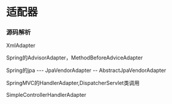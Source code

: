# 适配器





### 源码解析

XmlAdapter

Spring的AdvisorAdapter，MethodBeforeAdviceAdapter

Spring的jpa --- JpaVendorAdapter -- AbstractJpaVendorAdapter

SpringMVC的HandlerAdapter,DispatcherServlet类调用

SimpleControllerHandlerAdapter

